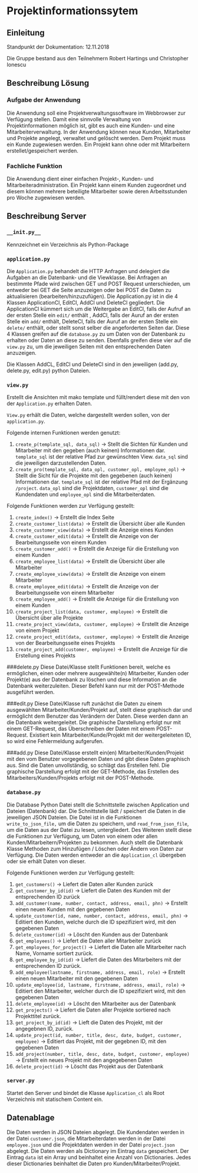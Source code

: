 # Projektinformationssytem

## Einleitung
Standpunkt der Dokumentation: 12.11.2018

Die Gruppe bestand aus den Teilnehmern Robert Hartings und Christopher Ionescu

## Beschreibung Lösung
### Aufgabe der Anwendung
Die Anwendung soll eine Projektverwaltungssoftware im Webbrowser zur Verfügung stellen. Damit eine sinnvolle Verwaltung von Projektinformationen möglich ist, gibt es auch eine Kunden- und eine Mitarbeiterverwaltung. In der Anwendung können neue Kunden, Mitarbeiter und Projekte angelegt, verwaltet und gelöscht werden. Dem Projekt muss ein Kunde zugewiesen werden. Ein Projekt kann ohne oder mit Mitarbeitern erstellet/gespeichert werden.

### Fachliche Funktion
Die Anwendung dient einer einfachen Projekt-, Kunden- und Mitarbeiteradministration. Ein Projekt kann einem Kunden zugeordnet und diesem können mehrere beteiligte Mitarbeiter sowie deren Arbeitsstunden pro Woche zugewiesen werden.

## Beschreibung Server

### `__init.py__`
Kennzeichnet ein Verzeichnis als Python-Package

### `application.py`

Die `Application.py` behandelt die HTTP Anfragen und delegiert die Aufgaben an die Datenbank- und die Viewklasse.
Bei Anfragen an bestimmte Pfade wird zwischen GET und POST Request unterschieden, um entweder bei GET die Seite anzuzeigen oder bei POST die Daten zu aktualisieren (bearbeiten/hinzuzufügen). Die Application.py ist in die 4 Klassen ApplicationCl, EditCl, AddCl und DeleteCl gegliedert. Die ApplicationCl kümmert sich um die Weitergabe an EditCl, falls der Aufruf an der ersten Stelle ein `edit/` enthält , AddCl, falls der Auruf an der ersten Stelle ein `add/` enthält, DeleteCl, falls der Auruf an der ersten Stelle ein `delete/` enthält, oder stellt sonst selber die angeforderten Seiten dar. Diese 4 Klassen greifen auf die `database.py` zu um Daten von der Datenbank zu erhalten oder Daten an diese zu senden. Ebenfalls greifen diese vier auf die `view.py` zu, um die jeweiligen Seiten mit den entsprechenden Daten anzuzeigen.

Die Klassen AddCL, EditCl und DeleteCl sind in den jeweiligen (add.py, delete.py, edit.py) python Dateien.

### `view.py`
Erstellt die Ansichten mit mako template und füllt/rendert diese mit den von der `Application.py` erhalten Daten.

`View.py` erhält die Daten, welche dargestellt werden sollen, von der `application.py`.

Folgende internen Funktionen werden genutzt:

1. `create_p(template_sql, data_sql)` -> Stellt die Sichten für Kunden und Mitarbeiter mit den gegeben (auch keinen) Informationen dar. `template_sql` ist der relative Pfad zur gewünschten View. `data_sql` sind die jeweiligen darzustellenden Daten.
2. `create_pro(template_sql, data_opl, customer_opl, employee_opl)` -> Stellt die Sicht für die Projekte mit den gegebenen (auch keinen) Informationen dar. `template_sql` ist der relative Pfad mit der Ergänzung `/project`. `data_opl` sind die Projektdaten, `customer_opl` sind die Kundendaten und `employee_opl` sind die Mitarbeiterdaten.

Folgende Funktionen werden zur Verfügung gestellt:


1. `create_index()` -> Erstellt die Index Seite
2. `create_customer_list(data)` -> Erstellt die Übersicht über alle Kunden
3. `create_customer_view(data)` -> Erstellt die Anzeige eines Kunden
4. `create_customer_edit(data)` -> Erstellt die Anzeige von der Bearbeitungsseite von einem Kunden
5. `create_customer_add()` -> Erstellt die Anzeige für die Erstellung von einem Kunden
6. `create_employee_list(data)` -> Erstellt die Übersicht über alle Mitarbeiter
7. `create_employee_view(data)` -> Erstellt die Anzeige von einem Mitarbeiter
8. `create_employee_edit(data)` -> Erstellt die Anzeige von der Bearbeitungsseite von einem Mitarbeiter
9. `create_employee_add()` -> Erstellt die Anzeige für die Erstellung von einem Kunden
10. `create_project_list(data, customer, employee)` -> Erstellt die Übersicht über alle Projekte
11. `create_project_view(data, customer, employee)` -> Erstellt die Anzeige von einem Projekt
12. `create_project_edit(data, customer, employee)` -> Erstellt die Anzeige von der Bearbeitungsseite eines Projekts
13. `create_project_add(customer, employee)` -> Erstellt die Anzeige für die Erstellung eines Projekts

###delete.py
Diese Datei/Klasse stellt Funktionen bereit, welche es ermöglichen, einen oder mehrere ausgewählte(n) Mitarbeiter, Kunden oder Projekt(e) aus der Datenbank zu löschen und diese Information an die Datenbank weiterzuleiten.
Dieser Befehl kann nur mit der POST-Methode ausgeführt werden.

###edit.py
Diese Datei/Klasse ruft zunächst die Daten zu einem ausgewählten Mitarbeiter/Kunden/Projekt auf, stellt diese graphisch dar und ermöglicht dem Benutzer das Verändern der Daten. Diese werden dann an die Datenbank weitergeleitet.
Die graphische Darstellung erfolgt nur mit einem GET-Request, das Überschreiben der Daten mit einem POST-Request.
Existiert kein Mitarbeiter/Kunde/Projekt mit der weitergeleiteten ID, so wird eine Fehlermeldung aufgerufen.

###add.py
Diese Datei/Klasse erstellt ein(en) Mitarbeiter/Kunden/Projekt mit den vom Benutzer vorgegebenen Daten und gibt diese Daten graphisch aus. Sind die Daten unvollständig, so schlägt das Erstellen fehl.
Die graphische Darstellung erfolgt mit der GET-Methode, das Erstellen des Mitarbeiters/Kunden/Projekts erfolgt mit der POST-Methode.

### `database.py`
Die Database Python Datei stellt die Schnittstelle zwischen Application und Dateien (Datenbank) dar. Die Schnittstelle lädt / speichert die Daten in die jeweiligen JSON Dateien.
Die Datei ist in die Funktionen `write_to_json_file,` um die Daten zu speichern, und `read_from_json_file`, um die Daten aus der Datei zu lesen, untergliedert. Des Weiteren  stellt diese die Funktionen zur Verfügung, um Daten von einem oder allen Kunden/Mitarbeitern/Projekten zu bekommen. Auch stellt die Datenbank Klasse Methoden zum Hinzufügen / Löschen oder Ändern von Daten zur Verfügung. Die Daten werden entweder an die `Application_cl` übergeben oder sie erhält Daten von dieser.

Folgende Funktionen werden zur Verfügung gestellt:

1. `get_customers()` -> Liefert die Daten aller Kunden zurück
2. `get_customer_by_id(id)` -> Liefert die Daten des Kunden mit der entsprechenden ID zurück
3. `add_customer(name, number, contact, address, email, phn)` -> Erstellt einen neuen Kunden mit den gegebenen Daten
4. `update_customer(id, name, number, contact, address, email, phn)` -> Editiert den Kunden, welche durch die ID spezifiziert wird, mit den gegebenen Daten
5. `delete_customer(id)` -> Löscht den Kunden aus der Datenbank
6. `get_employees()` -> Liefert die Daten aller Mitarbeiter zurück
7. `get_employees_for_project()` -> Liefert die Daten alle Mitarbeiter nach Name, Vorname sortiert zurück.
8. `get_employee_by_id(id)` -> Liefert die Daten des Mitarbeiters mit der entsprechenden ID zurück.
9. `add_employee(lastname, firstname, address, email, role)` -> Erstellt einen neuen Mitarbeiter mit den gegebenen Daten
10. `update_employee(id, lastname, firstname, address, email, role)` -> Editiert den Mitarbeiter, welcher durch die ID spezifiziert wird, mit den gegebenen Daten
11. `delete_employee(id)` -> Löscht den Mitarbeiter aus der Datenbank
12. `get_projects()` -> Liefert die Daten aller Projekte sortiered nach Projekttitel zurück.
13. `get_project_by_id(id)` -> Lieft die Daten des Projekt, mit der angegebnen ID, zurück.
14. `update_project(id, number, title, desc, date, budget, customer, employee)` -> Editiert das Projekt, mit der gegebnen ID, mit den gegebenen Daten
15. `add_project(number, title, desc, date, budget, customer, employee)` -> Erstellt ein neues Projekt mit den angegebenen Daten
16. `delete_project(id)` -> Löscht das Projekt aus der Datenbank

### `server.py`
Startet den Server und bindet die Klasse `Application_cl` als Root Verzeichnis mit statischem Content ein.

## Datenablage
Die Daten werden in JSON Dateien abgelegt. Die Kundendaten werden in der Datei `customer.json`, die Mitarbeiterdaten werden in der Datei `employee.json` und die Projektdaten werden in der Datei `project.json` abgelegt. Die Daten werden als Dictionary im Eintrag `data` gespeichert. Der Eintrag `data` ist ein Array und beinhaltet eine Anzahl von Dictionaries. Jedes dieser Dictionaries beinhaltet die Daten pro Kunden/Mitarbeiter/Projekt.
